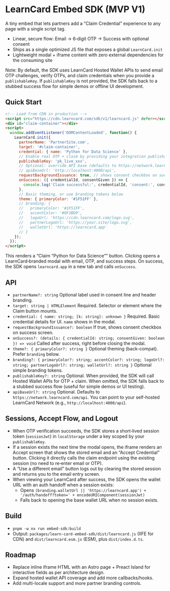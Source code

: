 # LearnCard Embed SDK (MVP V1)

A tiny embed that lets partners add a “Claim Credential” experience to any page with a single script tag.

- Linear, secure flow: Email -> 6‑digit OTP -> Success with optional consent
- Ships as a single optimized JS file that exposes a global `LearnCard.init`
- Lightweight modal + iframe content with zero external dependencies for the consuming site

Note: By default, the SDK uses LearnCard Hosted Wallet APIs to send email OTP challenges, verify OTPs, and claim credentials when you provide a `publishableKey`. If `publishableKey` is not provided, the SDK falls back to a stubbed success flow for simple demos or offline UI development.

## Quick Start

```html
<!-- Load from CDN in production -->
<script src="https://cdn.learncard.com/sdk/v1/learncard.js" defer></script>
<div id="claim-container"></div>
<script>
  window.addEventListener('DOMContentLoaded', function() {
    LearnCard.init({
      partnerName: 'PartnerSite.com',
      target: '#claim-container',
      credential: { name: 'Python for Data Science' },
      // Enable real OTP + claim by providing your integration publishable key
      publishableKey: 'pk_live_xxx',
      // Optional: override API base (defaults to https://network.learncard.com/api)
      // apiBaseUrl: 'http://localhost:4000/api',
      requestBackgroundIssuance: true, // shows consent checkbox on success
      onSuccess: ({ credentialId, consentGiven }) => {
        console.log('Claim successful:', credentialId, 'consent:', consentGiven);
      },
      // Basic theming, or use branding tokens below
      theme: { primaryColor: '#1F51FF' },
      // branding: {
      //   primaryColor: '#1F51FF',
      //   accentColor: '#0F3BD9',
      //   logoUrl: 'https://cdn.learncard.com/logo.svg',
      //   partnerLogoUrl: 'https://your.site/logo.svg',
      //   walletUrl: 'https://learncard.app'
      // }
    });
  });
</script>
```

This renders a “Claim “Python for Data Science”” button. Clicking opens a LearnCard‑branded modal with email, OTP, and success steps. On success, the SDK opens `learncard.app` in a new tab and calls `onSuccess`.

## API

- `partnerName?: string` Optional label used in consent line and header branding.
- `target: string | HTMLElement` Required. Selector or element where the Claim button mounts.
- `credential: { name: string; [k: string]: unknown }` Required. Basic credential details for UI. `name` shows in the modal.
- `requestBackgroundIssuance?: boolean` If true, shows consent checkbox on success screen.
- `onSuccess?: (details: { credentialId: string; consentGiven: boolean }) => void` Called after success, right before closing the modal.
- `theme?: { primaryColor?: string }` Optional theming (back-compat). Prefer `branding` below.
- `branding?: { primaryColor?: string; accentColor?: string; logoUrl?: string; partnerLogoUrl?: string; walletUrl?: string }` Optional simple branding tokens.
- `publishableKey?: string` Optional. When provided, the SDK will call Hosted Wallet APIs for OTP + claim. When omitted, the SDK falls back to a stubbed success flow (useful for simple demos or UI testing).
- `apiBaseUrl?: string` Optional. Defaults to `https://network.learncard.com/api`. You can point to your self-hosted LearnCard Network (e.g., `http://localhost:4000/api`).

## Sessions, Accept Flow, and Logout

- When OTP verification succeeds, the SDK stores a short‑lived session token (`sessionJwt`) in `localStorage` under a key scoped by your `publishableKey`.
- If a session exists the next time the modal opens, the iframe renders an Accept screen that shows the stored email and an “Accept Credential” button. Clicking it directly calls the claim endpoint using the existing session (no need to re‑enter email or OTP).
- A “Use a different email” button logs out by clearing the stored session and returns you to the email entry screen.
- When viewing your LearnCard after success, the SDK opens the wallet URL with an auth handoff when a session exists:
  - Opens `(branding.walletUrl || 'https://learncard.app') + '/auth/handoff?token=' + encodeURIComponent(sessionJwt)`
  - Falls back to opening the base wallet URL when no session exists.

## Build

- `pnpm -w nx run embed-sdk:build`
- Output: `packages/learn-card-embed-sdk/dist/learncard.js` (IIFE for CDN) and `dist/learncard.esm.js` (ESM), plus `dist/index.d.ts`.

## Roadmap

- Replace inline iframe HTML with an Astro page + Preact Island for interactive fields as per architecture design.
- Expand hosted wallet API coverage and add more callbacks/hooks.
- Add multi-locale support and more partner branding controls.
